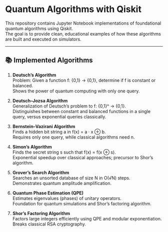 # Quantum Algorithms with Qiskit

This repository contains Jupyter Notebook implementations of foundational quantum algorithms using Qiskit.  
The goal is to provide clean, educational examples of how these algorithms are built and executed on simulators.  

---

## 📚 Implemented Algorithms  

1. **Deutsch’s Algorithm**  
   Problem: Given a function f: {0,1} → {0,1}, determine if f is constant or balanced.  
   Shows the power of quantum computing with only one query.  

2. **Deutsch–Jozsa Algorithm**  
   Generalization of Deutsch’s problem to f: {0,1}ⁿ → {0,1}.  
   Distinguishes between constant and balanced functions in a single query, versus exponential queries classically.  

3. **Bernstein–Vazirani Algorithm**  
   Finds a hidden bit string a in f(x) = a · x ⊕ b.  
   Requires only one query, while classical algorithms need n.  

4. **Simon’s Algorithm**  
   Finds the secret string s such that f(x) = f(x ⊕ s).  
   Exponential speedup over classical approaches; precursor to Shor’s algorithm.  

5. **Grover’s Search Algorithm**  
   Searches an unsorted database of size N in O(√N) steps.  
   Demonstrates quantum amplitude amplification.  

6. **Quantum Phase Estimation (QPE)**  
   Estimates eigenvalues (phases) of unitary operators.  
   Foundation for quantum simulations and Shor’s factoring algorithm.  

7. **Shor’s Factoring Algorithm**  
   Factors large integers efficiently using QPE and modular exponentiation.  
   Breaks classical RSA cryptography.  
